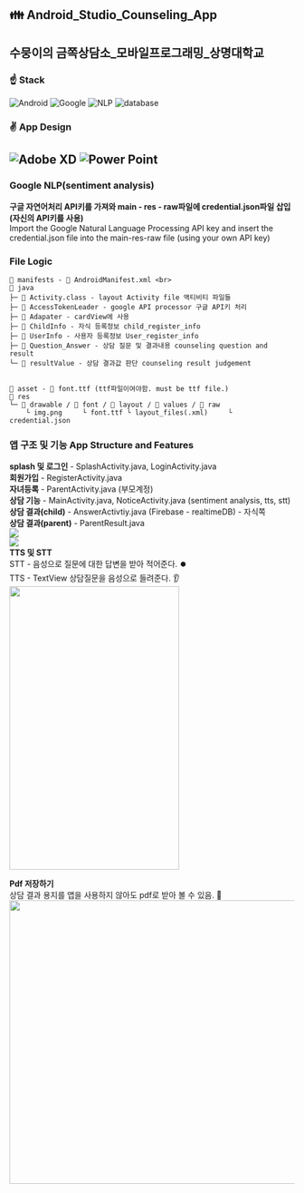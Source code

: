 ## :family: Android_Studio_Counseling_App
## 수뭉이의 금쪽상담소_모바일프로그래밍_상명대학교
### :point_up: Stack
<img alt="Android" src ="https://img.shields.io/badge/Android-3DDC84.svg?&style=for-the-badge&logo=Android&logoColor=white"/> <img alt="Google" src ="https://img.shields.io/badge/Google Cloud-4285F4.svg?&style=for-the-badge&logo=Google Cloud&logoColor=white"/> <img alt="NLP" src ="https://img.shields.io/badge/NLP(sentiment analysis)-E37400.svg?&style=for-the-badge&logo=Google Analytics&logoColor=black"/> <img alt="database" src ="https://img.shields.io/badge/Firebase-FFCA28.svg?&style=for-the-badge&logo=Firebase&logoColor=black"/>  
### :v: App Design
<img alt="Adobe XD" src ="https://img.shields.io/badge/Adobe XD-FF61F6.svg?&style=for-the-badge&logo=Adobe XD&logoColor=black"/> <img alt="Power Point" src ="https://img.shields.io/badge/PowerPoint-B7472A.svg?&style=for-the-badge&logo=Microsoft PowerPoint&logoColor=black"/>
----
### Google NLP(sentiment analysis)
**구글 자연어처리 API키를 가져와 main - res - raw파일에 credential.json파일 삽입(자신의 API키를 사용)**<br>
Import the Google Natural Language Processing API key and insert the credential.json file into the main-res-raw file (using your own API key)


### File Logic
````    
📂 manifests - 📄 AndroidManifest.xml <br>
📂 java 
├─ 📄 Activity.class - layout Activity file 액티비티 파일들 
├─ 📄 AccessTokenLeader - google API processor 구글 API키 처리
├─ 📄 Adapater - cardView에 사용
├─ 📄 ChildInfo - 자식 등록정보 child_register_info
├─ 📄 UserInfo - 사용자 등록정보 User_register_info
├─ 📄 Question_Answer - 상담 질문 및 결과내용 counseling question and result
└─ 📄 resultValue - 상담 결과값 판단 counseling result judgement


📂 asset - 📄 font.ttf (ttf파일이여야함. must be ttf file.)
📂 res
└─ 📂 drawable / 📂 font / 📂 layout / 📂 values / 📂 raw
    └ img.png     └ font.ttf └ layout_files(.xml)     └ credential.json
````

### 앱 구조 및 기능 App Structure and Features
**splash 및 로그인** - SplashActivity.java, LoginActivity.java <br>
**회원가입** - RegisterActivity.java<br>
**자녀등록** - ParentActivity.java (부모계정)<br>
**상담 기능** - MainActivity.java, NoticeActivity.java (sentiment analysis, tts, stt)<br>
**상담 결과(child)** - AnswerActivtiy.java (Firebase - realtimeDB) - 자식쪽<br>
**상담 결과(parent)** - ParentResult.java <br>
![](https://user-images.githubusercontent.com/50544455/175820081-7edbaba5-b610-4383-ac46-8ced6c597d78.png)<br>
![](https://user-images.githubusercontent.com/50544455/175820107-01e4857d-cec2-4c67-8c77-8228b17ddcda.png)<br>
**TTS 및 STT** <br>
STT - 음성으로 질문에 대한 답변을 받아 적어준다. ⏺️<br>
TTS - TextView 상담질문을 음성으로 들려준다. 👂<br>
<img src = "https://user-images.githubusercontent.com/50544455/175820150-5fc7d0f2-a7c8-4771-bc1c-e8d1a5272aa0.png" width="300" height="500"/>

**Pdf 저장하기**<br>
상담 결과 용지를 앱을 사용하지 않아도 pdf로 받아 볼 수 있음. 📄<br>
<img src="https://user-images.githubusercontent.com/50544455/175820177-65c0cfb7-ee1b-4396-bcbf-cf9391d8f1ce.png" width="600" height="500"/><br>


